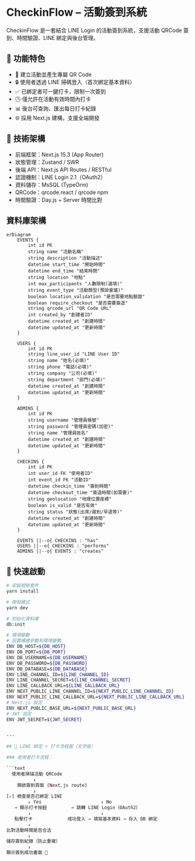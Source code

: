 # CheckinFlow – 活動簽到系統

CheckinFlow 是一套結合 LINE Login 的活動簽到系統，支援活動 QRCode 簽到、時間驗證、LINE 綁定與後台管理。

## 🧩 功能特色

- 📆 建立活動並產生專屬 QR Code
- 🔒 使用者透過 LINE 掃碼登入（首次綁定基本資料）
- ✅ 已綁定者可一鍵打卡，限制一次簽到
- 🕒 僅允許在活動有效時間內打卡
- 📊 後台可查詢、匯出每日打卡紀錄
- 🌐 採用 Next.js 建構，支援全端開發

## 🔧 技術架構

- 前端框架：Next.js 15.3 (App Router)
- 狀態管理：Zustand / SWR
- 後端 API：Next.js API Routes / RESTful
- 認證機制：LINE Login 2.1（OAuth2）
- 資料儲存：MsSQL (TypeOrm)
- QRCode：qrcode.react / qrcode npm
- 時間驗證：Day.js + Server 時間比對

## 資料庫架構

```mermaid
erDiagram
    EVENTS {
        int id PK
        string name "活動名稱"
        string description "活動描述"
        datetime start_time "開始時間"
        datetime end_time "結束時間"
        string location "地點"
        int max_participants "人數限制(選填)"
        string event_type "活動類型(預設會議)"
        boolean location_validation "是否需要地點驗證"
        boolean require_checkout "是否需要簽退"
        string qrcode_url "QR Code URL"
        int created_by "創建者ID"
        datetime created_at "創建時間"
        datetime updated_at "更新時間"
    }
    
    USERS {
        int id PK
        string line_user_id "LINE User ID"
        string name "姓名(必填)"
        string phone "電話(必填)"
        string company "公司(必填)"
        string department "部門(必填)"
        datetime created_at "創建時間"
        datetime updated_at "更新時間"
    }
    
    ADMINS {
        int id PK
        string username "管理員帳號"
        string password "管理員密碼(加密)"
        string name "管理員姓名"
        datetime created_at "創建時間"
        datetime updated_at "更新時間"
    }
    
    CHECKINS {
        int id PK
        int user_id FK "使用者ID"
        int event_id FK "活動ID"
        datetime checkin_time "簽到時間"
        datetime checkout_time "簽退時間(如需要)"
        string geolocation "地理位置座標"
        boolean is_valid "是否有效"
        string status "狀態(出席/遲到/早退等)"
        datetime created_at "創建時間"
        datetime updated_at "更新時間"
    }
    
    EVENTS ||--o{ CHECKINS : "has"
    USERS ||--o{ CHECKINS : "performs"
    ADMINS ||--o{ EVENTS : "creates"
```
## 🚀 快速啟動

```bash
# 安裝相依套件
yarn install

# 開發模式
yarn dev

# 初始化資料庫
db:init

# 環境變數
# 設置構建參數和環境變數
ENV DB_HOST=${DB_HOST}
ENV DB_PORT=${DB_PORT}
ENV DB_USERNAME=${DB_USERNAME}
ENV DB_PASSWORD=${DB_PASSWORD}
ENV DB_DATABASE=${DB_DATABASE}
ENV LINE_CHANNEL_ID=${LINE_CHANNEL_ID}
ENV LINE_CHANNEL_SECRET=${LINE_CHANNEL_SECRET}
ENV LINE_CALLBACK_URL=${LINE_CALLBACK_URL}
ENV NEXT_PUBLIC_LINE_CHANNEL_ID=${NEXT_PUBLIC_LINE_CHANNEL_ID}
ENV NEXT_PUBLIC_LINE_CALLBACK_URL=${NEXT_PUBLIC_LINE_CALLBACK_URL}
# Next.js 設定
ENV NEXT_PUBLIC_BASE_URL=${NEXT_PUBLIC_BASE_URL}
# JWT 設定
ENV JWT_SECRET=${JWT_SECRET}


---

## 🧭 LINE 綁定 + 打卡流程圖（文字版）

### 使用者打卡流程：

```text
  使用者掃描活動 QRCode
          ↓
    開啟簽到頁面 (Next.js route)
          ↓
[✓] 檢查是否已綁定 LINE
        ↓ Yes                      ↓ No
   → 顯示打卡按鈕         → 跳轉 LINE Login（OAuth2）
        ↓                          ↓
   點擊打卡             成功登入 → 填寫基本資料 → 存入 DB 綁定
        ↓
比對活動時間是否合法
        ↓
儲存簽到紀錄（防止重複）
        ↓
顯示簽到成功畫面 🎉
```
